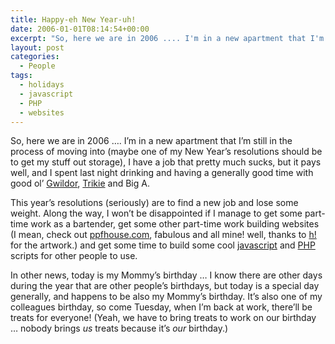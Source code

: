 ```yaml
---
title: Happy-eh New Year-uh!
date: 2006-01-01T08:14:54+00:00
excerpt: "So, here we are in 2006 .... I'm in a new apartment that I'm still in the process of moving into (maybe one of my New"
layout: post
categories:
  - People
tags:
  - holidays
  - javascript
  - PHP
  - websites
---
```

So, here we are in 2006 &#8230;. I&#8217;m in a new apartment that I&#8217;m still in the process of moving into (maybe one of my New Year&#8217;s resolutions should be to get my stuff out storage), I have a job that pretty much sucks, but it pays well, and I spent last night drinking and having a generally good time with good ol&#8217; [Gwildor](http://gwild0r.tumblr.com/), [Trikie](http://trikie.tripod.com/) and Big A.

This year&#8217;s resolutions (seriously) are to find a new job and lose some weight. Along the way, I won&#8217;t be disappointed if I manage to get some part-time work as a bartender, get some other part-time work building websites (I mean, check out [ppfhouse.com](http://www.ppfhouse.com/), fabulous and all mine! well, thanks to [h!](http://www.ppfhouse.com/century.php) for the artwork.) and get some time to build some cool [javascript](http://www.javascript.com/) and [PHP](http://www.php.net/) scripts for other people to use.

In other news, today is my Mommy&#8217;s birthday &#8230; I know there are other days during the year that are other people&#8217;s birthdays, but today is a special day generally, and happens to be also my Mommy&#8217;s birthday. It&#8217;s also one of my colleagues birthday, so come Tuesday, when I&#8217;m back at work, there&#8217;ll be treats for everyone! (Yeah, we have to bring treats to work on our birthday &#8230; nobody brings <span style="font-style: italic;">us</span> treats because it&#8217;s <span style="font-style: italic;">our</span> birthday.)